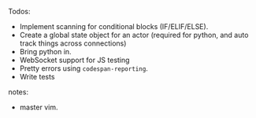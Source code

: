 Todos:
- Implement scanning for conditional blocks (IF/ELIF/ELSE).
- Create a global state object for an actor (required for python, and auto track things across connections)
- Bring python in.
- WebSocket support for JS testing
- Pretty errors using `codespan-reporting`.
- Write tests

notes:
- master vim.

